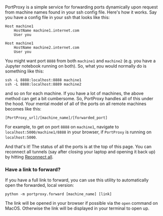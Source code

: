 PortProxy is a simple service for forwarding ports dynamically 
upon request from machine names found in your ssh config file.
Here's how it works. Say you have a config file in your ssh
that looks like this:

```
Host machine1
    HostName machine1.internet.com
    User you

Host machine1
    HostName machine2.internet.com
    User you
```

You might want port `8888` from both `machine1` and `machine2` (e.g.
you have a Jupyter notebook running on both). So, what you would
normally do is something like this:

```
ssh -L 8888:localhost:8888 machine1
ssh -L 8888:localhost:8889 machine2
```

and so on for each machine. If you have a lot of machines, the above
method can get a bit cumbersome. So, PortProxy handles all of this
under the hood. Your mental model of all of the ports on all remote
machines becomes like this:

```
[PortProxy_url]/[machine_name]/[forwarded_port]
```

For example, to get on port `8888` on `machine1`, navigate to 
`localhost:5000/machine1/8888` in your browser, if `PortProxy` 
is running on `localhost:5000`.

And that's it! The status of all the ports is at the top of this
page. You can reconnect all tunnels (say after closing your laptop
and opening it back up) by hitting [Reconnect all](/reconnect).

### Have a link to forward?

If you have a full link to forward, you can use this utility to automatically open the forwarded, local version:

```
python -m portproxy.forward [machine_name] [link]
```

The link will be opened in your browser if possible via the `open` command on MacOS. Otherwise the link will be displayed in your terminal to open up.